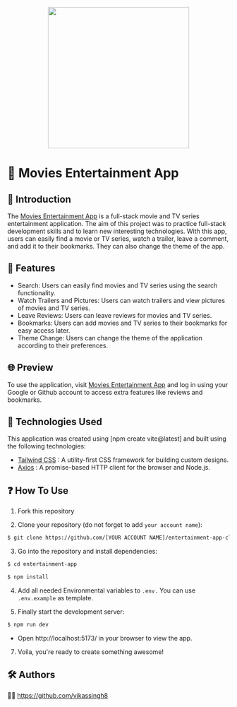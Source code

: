 <p align="center">
  <img width="320" src="./public/readme-logo.svg">
</p>

# 🍿 Movies Entertainment App

## 🙌 Introduction

The [Movies Entertainment App](https://frontend-git-main-vikassingh8s-projects.vercel.app/) is a full-stack movie and TV series entertainment application. The aim of this project was to practice full-stack development skills and to learn new interesting technologies. With this app, users can easily find a movie or TV series, watch a trailer, leave a comment, and add it to their bookmarks. They can also change the theme of the app.

## 👀 Features

- Search: Users can easily find movies and TV series using the search functionality.
- Watch Trailers and Pictures: Users can watch trailers and view pictures of movies and TV series.
- Leave Reviews: Users can leave reviews for movies and TV series.
- Bookmarks: Users can add movies and TV series to their bookmarks for easy access later.
- Theme Change: Users can change the theme of the application according to their preferences.

## 🌐 Preview

To use the application, visit [Movies Entertainment App](https://server-git-main-vikassingh8s-projects.vercel.app/) and log in using your Google or Github account to access extra features like reviews and bookmarks.

## 🚀 Technologies Used

This application was created using [npm create vite@latest] and built using the following technologies:

- [Tailwind CSS](https://tailwindcss.com/) : A utility-first CSS framework for building custom designs.
- [Axios](https://axios-http.com/) : A promise-based HTTP client for the browser and Node.js.

## ❓ How To Use

1. Fork this repository

2. Clone your repository (do not forget to add `your account name`):

```bash
$ git clone https://github.com/[YOUR ACCOUNT NAME]/entertainment-app-client.git
```

3. Go into the repository and install dependencies:

```bash
$ cd entertainment-app

$ npm install
```

4. Add all needed Environmental variables to `.env.` You can use `.env.example` as template.

5. Finally start the development server:

```bash
$ npm run dev
```

- Open http://localhost:5173/ in your browser to view the app.

7. Voila, you're ready to create something awesome!

## 🛠️ Authors

👩‍💻 https://github.com/vikassingh8
